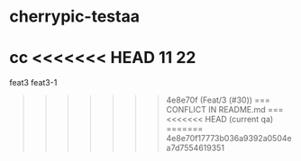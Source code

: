 # cherrypic-testaa

cc
<<<<<<< HEAD
11
22
=======
feat3
feat3-1
>>>>>>> 4e8e70f (Feat/3 (#30))
=== CONFLICT IN README.md ===
<<<<<<< HEAD (current qa)
=======
>>>>>>> 4e8e70f17773b036a9392a0504ea7d7554619351
